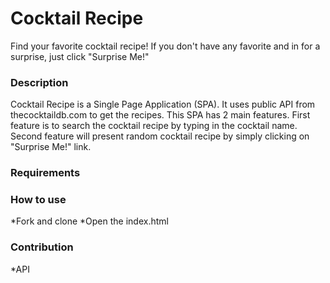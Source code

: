 # Cocktail Recipe

Find your favorite cocktail recipe! 
If you don't have any favorite and in for a surprise, just click "Surprise Me!"

### Description

Cocktail Recipe is a Single Page Application (SPA). It uses public API from thecocktaildb.com to get the recipes. This SPA has 2 main features. First feature is to search the cocktail recipe by typing in the cocktail name. Second feature will present random cocktail recipe by simply clicking on "Surprise Me!" link.

### Requirements


### How to use
*Fork and clone
*Open the index.html


### Contribution
*API

